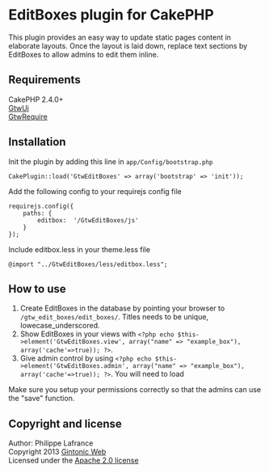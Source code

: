 # EditBoxes plugin for CakePHP

This plugin provides an easy way to update static pages content in elaborate layouts. Once the layout is laid down, replace text sections by EditBoxes to allow admins to edit them inline.

## Requirements

CakePHP 2.4.0+  
[GtwUi](https://github.com/Phillaf/GtwUi)  
[GtwRequire](https://github.com/Phillaf/GtwRequire)

## Installation

Init the plugin by adding this line in `app/Config/bootstrap.php`

    CakePlugin::load('GtwEditBoxes' => array('bootstrap' => 'init'));
    
Add the following config to your requirejs config file

    requirejs.config({
        paths: {
            editbox:  '/GtwEditBoxes/js'
        }
    });
    
Include editbox.less in your theme.less file

    @import "../GtwEditBoxes/less/editbox.less";
    
## How to use

1. Create EditBoxes in the database by pointing your browser to `/gtw_edit_boxes/edit_boxes/`. Titles needs to be unique, lowecase_underscored.
2. Show EditBoxes in your views with `<?php echo $this->element('GtwEditBoxes.view', array("name" => "example_box"), array('cache'=>true)); ?>`.
3. Give admin control by using `<?php echo $this->element('GtwEditBoxes.admin', array("name" => "example_box"), array('cache'=>true)); ?>`. You will need to load 

Make sure you setup your permissions correctly so that the admins can use the "save" function.

## Copyright and license
Author: Philippe Lafrance  
Copyright 2013 [Gintonic Web](http://gintonicweb.com)  
Licensed under the [Apache 2.0 license](http://www.apache.org/licenses/LICENSE-2.0.html)
